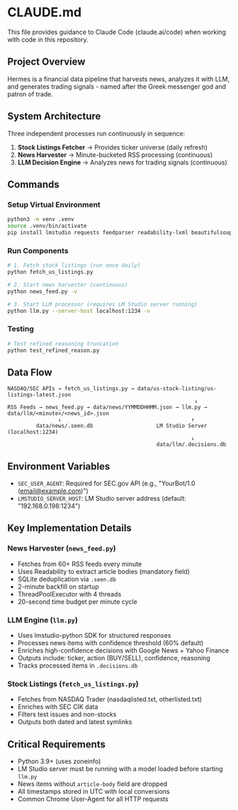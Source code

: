 # CLAUDE.md

This file provides guidance to Claude Code (claude.ai/code) when working with code in this repository.

## Project Overview

Hermes is a financial data pipeline that harvests news, analyzes it with LLM, and generates trading signals - named after the Greek messenger god and patron of trade.

## System Architecture

Three independent processes run continuously in sequence:
1. **Stock Listings Fetcher** → Provides ticker universe (daily refresh)
2. **News Harvester** → Minute-bucketed RSS processing (continuous)  
3. **LLM Decision Engine** → Analyzes news for trading signals (continuous)

## Commands

### Setup Virtual Environment
```bash
python3 -m venv .venv
source .venv/bin/activate
pip install lmstudio requests feedparser readability-lxml beautifulsoup4 lxml
```

### Run Components
```bash
# 1. Fetch stock listings (run once daily)
python fetch_us_listings.py

# 2. Start news harvester (continuous)
python news_feed.py -v

# 3. Start LLM processor (requires LM Studio server running)
python llm.py --server-host localhost:1234 -v
```

### Testing
```bash
# Test refined reasoning truncation
python test_refined_reason.py
```

## Data Flow

```
NASDAQ/SEC APIs → fetch_us_listings.py → data/us-stock-listing/us-listings-latest.json
                                                           ↓
RSS Feeds → news_feed.py → data/news/YYMMDDHHMM.json → llm.py → data/llm/<minute>/<news_id>.json
                ↓                                         ↑
         data/news/.seen.db                    LM Studio Server (localhost:1234)
                                                          ↓
                                               data/llm/.decisions.db
```

## Environment Variables

- `SEC_USER_AGENT`: Required for SEC.gov API (e.g., "YourBot/1.0 (email@example.com)")
- `LMSTUDIO_SERVER_HOST`: LM Studio server address (default: "192.168.0.198:1234")

## Key Implementation Details

### News Harvester (`news_feed.py`)
- Fetches from 60+ RSS feeds every minute
- Uses Readability to extract article bodies (mandatory field)
- SQLite deduplication via `.seen.db`
- 2-minute backfill on startup
- ThreadPoolExecutor with 4 threads
- 20-second time budget per minute cycle

### LLM Engine (`llm.py`)
- Uses lmstudio-python SDK for structured responses
- Processes news items with confidence threshold (60% default)
- Enriches high-confidence decisions with Google News + Yahoo Finance
- Outputs include: ticker, action (BUY/SELL), confidence, reasoning
- Tracks processed items in `.decisions.db`

### Stock Listings (`fetch_us_listings.py`)
- Fetches from NASDAQ Trader (nasdaqlisted.txt, otherlisted.txt)
- Enriches with SEC CIK data
- Filters test issues and non-stocks
- Outputs both dated and latest symlinks

## Critical Requirements

- Python 3.9+ (uses zoneinfo)
- LM Studio server must be running with a model loaded before starting `llm.py`
- News items without `article-body` field are dropped
- All timestamps stored in UTC with local conversions
- Common Chrome User-Agent for all HTTP requests
